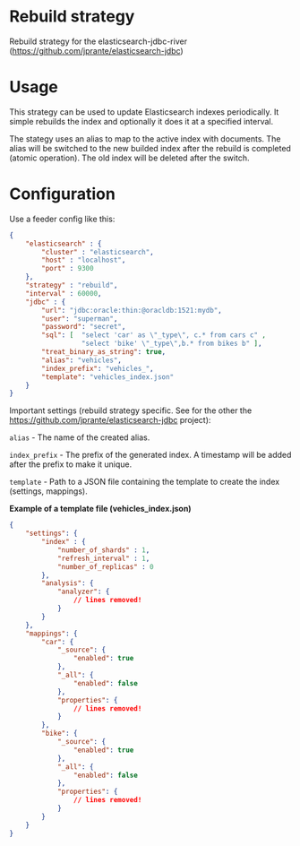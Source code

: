 # Rebuild strategy
Rebuild strategy for the elasticsearch-jdbc-river (https://github.com/jprante/elasticsearch-jdbc)

# Usage
This strategy can be used to update Elasticsearch indexes periodically. It simple rebuilds the index and optionally it does it at a specified interval. 

The stategy uses an alias to map to the active index with documents. 
The alias will be switched to the new builded index after the rebuild is completed (atomic operation). The old index will be deleted after the switch.

# Configuration

Use a feeder config like this:

```json
{
    "elasticsearch" : {
        "cluster" : "elasticsearch",
        "host" : "localhost",
        "port" : 9300
    },
    "strategy" : "rebuild",
    "interval" : 60000,
    "jdbc" : {
        "url": "jdbc:oracle:thin:@oracldb:1521:mydb",
        "user": "superman",
        "password": "secret",
        "sql": [  "select 'car' as \"_type\", c.* from cars c" ,
                  "select 'bike' \"_type\",b.* from bikes b" ],
        "treat_binary_as_string": true,
        "alias": "vehicles",
        "index_prefix": "vehicles_",
        "template": "vehicles_index.json"
    }
}
```
Important settings (rebuild strategy specific. See for the other the https://github.com/jprante/elasticsearch-jdbc project):

`alias` - The name of the created alias.

`index_prefix` - The prefix of the generated index. A timestamp will be added after the prefix to make it unique.

`template` - Path to a JSON file containing the template to create the index (settings, mappings).

**Example of a template file (vehicles_index.json)**

```json
{
    "settings": {
        "index" : {
            "number_of_shards" : 1,
            "refresh_interval" : 1,
            "number_of_replicas" : 0
        },
        "analysis": {
            "analyzer": {
                // lines removed!
            }
        }
    },
    "mappings": {
        "car": {
            "_source": {
                "enabled": true
            },
            "_all": {
                "enabled": false
            },
            "properties": {
                // lines removed!
            }
        },
        "bike": {
            "_source": {
                "enabled": true
            },
            "_all": {
                "enabled": false
            },
            "properties": {
                // lines removed!
            }
        }
    }
}
```

